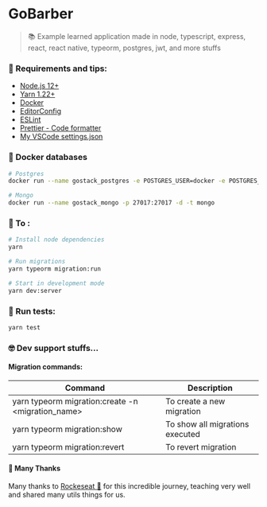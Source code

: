 # GoBarber

> 📚 Example learned application made in node, typescript, express, react, react native, typeorm, postgres, jwt, and more stuffs

### 📌 Requirements and tips:

- [Node.js 12+](https://nodejs.org/en/)
- [Yarn 1.22+](https://yarnpkg.com/)
- [Docker](https://docs.docker.com/docker-for-windows/install/)
- [EditorConfig](https://marketplace.visualstudio.com/items?itemName=EditorConfig.EditorConfig)
- [ESLint](https://marketplace.visualstudio.com/items?itemName=dbaeumer.vscode-eslint)
- [Prettier - Code formatter](https://marketplace.visualstudio.com/items?itemName=esbenp.prettier-vscod)
- [My VSCode settings.json](https://gist.github.com/rafaelpivatto/b4d77ca681941d68ceed6f1c7ca12c3f)

### 🐳 Docker databases

```bash
# Postgres
docker run --name gostack_postgres -e POSTGRES_USER=docker -e POSTGRES_PASSWORD=docker -p 5432:5432 -d postgres

# Mongo
docker run --name gostack_mongo -p 27017:27017 -d -t mongo
```

### 🚀 To :

```bash
# Install node dependencies
yarn

# Run migrations
yarn typeorm migration:run

# Start in development mode
yarn dev:server
```

### 🧪 Run tests:

```bash
yarn test
```

### 🤓 Dev support stuffs...

#### Migration commands:

| Command                                           | Description                     |
| ------------------------------------------------- | ------------------------------- |
| yarn typeorm migration:create -n <migration_name> | To create a new migration       |
| yarn typeorm migration:show                       | To show all migrations executed |
| yarn typeorm migration:revert                     | To revert migration             |

#### 🎉 Many Thanks

Many thanks to [Rockeseat 🚀](https://rocketseat.com.br/) for this incredible journey, teaching very well and shared many utils things for us.
